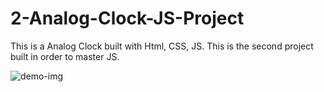 # 2-Analog-Clock-JS-Project

This is a Analog Clock  built with Html, CSS, JS. This is the second project built in order to master JS.

![demo-img](https://github.com/tanymokal2002/2-Analog-Clock-JS-Project/blob/main/demo-img.png)
